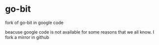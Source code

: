 go-bit
======

fork of go-bit in google code

beacuse google code is not available for some reasons that we all know.
I fork a mirror in github

